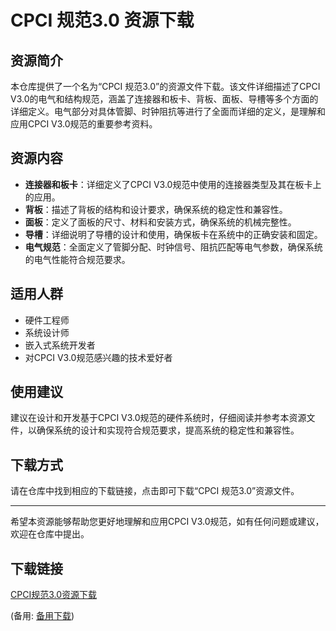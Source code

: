 # CPCI 规范3.0 资源下载

## 资源简介

本仓库提供了一个名为“CPCI 规范3.0”的资源文件下载。该文件详细描述了CPCI V3.0的电气和结构规范，涵盖了连接器和板卡、背板、面板、导槽等多个方面的详细定义。电气部分对具体管脚、时钟阻抗等进行了全面而详细的定义，是理解和应用CPCI V3.0规范的重要参考资料。

## 资源内容

- **连接器和板卡**：详细定义了CPCI V3.0规范中使用的连接器类型及其在板卡上的应用。
- **背板**：描述了背板的结构和设计要求，确保系统的稳定性和兼容性。
- **面板**：定义了面板的尺寸、材料和安装方式，确保系统的机械完整性。
- **导槽**：详细说明了导槽的设计和使用，确保板卡在系统中的正确安装和固定。
- **电气规范**：全面定义了管脚分配、时钟信号、阻抗匹配等电气参数，确保系统的电气性能符合规范要求。

## 适用人群

- 硬件工程师
- 系统设计师
- 嵌入式系统开发者
- 对CPCI V3.0规范感兴趣的技术爱好者

## 使用建议

建议在设计和开发基于CPCI V3.0规范的硬件系统时，仔细阅读并参考本资源文件，以确保系统的设计和实现符合规范要求，提高系统的稳定性和兼容性。

## 下载方式

请在仓库中找到相应的下载链接，点击即可下载“CPCI 规范3.0”资源文件。

---

希望本资源能够帮助您更好地理解和应用CPCI V3.0规范，如有任何问题或建议，欢迎在仓库中提出。

## 下载链接
[CPCI规范3.0资源下载](https://pan.quark.cn/s/dea156ad9268) 

(备用: [备用下载](https://pan.baidu.com/s/1-HC37m8tXl9ikbFktkEmkQ?pwd=1234))
